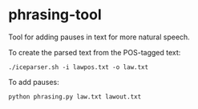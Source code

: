 # phrasing-tool
Tool for adding pauses in text for more natural speech.

To create the parsed text from the POS-tagged text:

```./iceparser.sh -i lawpos.txt -o law.txt```

To add pauses:

```python phrasing.py law.txt lawout.txt```
